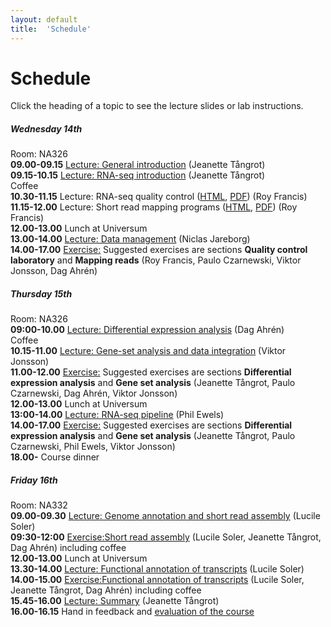```yaml
---
layout: default
title:  'Schedule'
---
```


# Schedule

Click the heading of a topic to see the lecture slides or lab instructions.

#####  **Wednesday 14th**    
Room: NA326  
**09.00-09.15** [Lecture: General introduction](slides/NBIS_general_intro.pdf) (Jeanette Tångrot)  
**09.15-10.15** [Lecture: RNA-seq introduction](slides/Introduction_RNAseq.pdf) (Jeanette Tångrot)  
Coffee  
**10.30-11.15** Lecture: RNA-seq quality control ([HTML](slides/rnaseq_qc.html), [PDF](slides/rnaseq_qc.pdf)) (Roy Francis)  
**11.15-12.00** Lecture: Short read mapping programs ([HTML](slides/rnaseq_mapping.html), [PDF](slides/rnaseq_mapping.pdf)) (Roy Francis)  
**12.00-13.00** Lunch at Universum  
**13.00-14.00** [Lecture: Data management](slides/2018-11-13_Data_Management_for_courses.pdf) (Niclas Jareborg)  
**14.00-17.00** [Exercise:](labs/index) Suggested exercises are sections **Quality control laboratory** and **Mapping reads** (Roy Francis, Paulo Czarnewski, Viktor Jonsson, Dag Ahrén)  


#####  **Thursday 15th**  
Room: NA326  
**09:00-10.00** [Lecture: Differential expression analysis](slides/DiffExpUmea.pdf) (Dag Ahrén)  
Coffee  
**10.15-11.00** [Lecture: Gene-set analysis and data integration](slides/GSA_and_data_integration.pdf) (Viktor Jonsson)   
**11.00-12.00** [Exercise:](labs/index) Suggested exercises are sections **Differential expression analysis** and **Gene set analysis** (Jeanette Tångrot, Paulo Czarnewski, Dag Ahrén, Viktor Jonsson)  
**12.00-13.00** Lunch at Universum  
**13:00-14.00** [Lecture: RNA-seq pipeline](slides/Phil_Ewels-NBIS_RNA-seq_course.pdf)  (Phil Ewels)  
**14.00-17.00** [Exercise:](labs/index) Suggested exercises are sections **Differential expression analysis** and **Gene set analysis** (Jeanette Tångrot, Paulo Czarnewski, Phil Ewels, Viktor Jonsson)  
**18.00-** Course dinner  


#####  **Friday 16th**  
Room: NA332  
**09.00-09.30** [Lecture: Genome annotation and short read assembly](slides/RNAseq_assembly_Umea.pdf) (Lucile Soler)   
**09:30-12:00** [Exercise:Short read assembly](labs/RNAseq_assembly.md)  (Lucile Soler, Jeanette Tångrot, Dag Ahrén)  including coffee  
**12.00-13.00** Lunch at Universum  
**13.30-14.00** [Lecture: Functional annotation of transcripts](slides/FunctionalAnnotRNA_Umea.pdf) (Lucile Soler)  
**14.00-15.00** [Exercise:Functional annotation of transcripts](labs/RNAseq_annotationv2.md) (Lucile Soler, Jeanette Tångrot, Dag Ahrén) including coffee   
**15.45-16.00** [Lecture: Summary](slides/Summary_RNAseq.pdf) (Jeanette Tångrot)  
**16.00-16.15** Hand in feedback and [evaluation of the course](https://goo.gl/forms/73EIGPtwyD95Hb2w1)  
